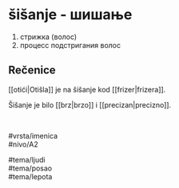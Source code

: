 # šišanje - шишање

1. стрижка (волос)  
2. процесс подстригания волос

## Rečenice

[[otići|Otišla]] je na šišanje kod [[frizer|frizera]].

Šišanje je bilo [[brz|brzo]] i [[precizan|precizno]].

<br>

#vrsta/imenica  
#nivo/A2  

#tema/ljudi  
#tema/posao  
#tema/lepota  

